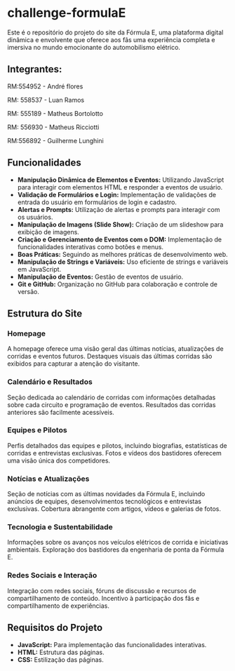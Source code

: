 # challenge-formulaE

Este é o repositório do projeto do site da Fórmula E, uma plataforma digital dinâmica e envolvente que oferece aos fãs uma experiência completa e imersiva no mundo emocionante do automobilismo elétrico.

## Integrantes:

RM:554952 - André flores

RM: 558537 - Luan Ramos

RM: 555189 - Matheus Bortolotto

RM: 556930 - Matheus Ricciotti

RM:556892 - Guilherme Lunghini

## Funcionalidades

- **Manipulação Dinâmica de Elementos e Eventos:** Utilizando JavaScript para interagir com elementos HTML e responder a eventos de usuário.
- **Validação de Formulários e Login:** Implementação de validações de entrada do usuário em formulários de login e cadastro.
- **Alertas e Prompts:** Utilização de alertas e prompts para interagir com os usuários.
- **Manipulação de Imagens (Slide Show):** Criação de um slideshow para exibição de imagens.
- **Criação e Gerenciamento de Eventos com o DOM:** Implementação de funcionalidades interativas como botões e menus.
- **Boas Práticas:** Seguindo as melhores práticas de desenvolvimento web.
- **Manipulação de Strings e Variáveis:** Uso eficiente de strings e variáveis em JavaScript.
- **Manipulação de Eventos:** Gestão de eventos de usuário.
- **Git e GitHub:** Organização no GitHub para colaboração e controle de versão.

## Estrutura do Site

### Homepage

A homepage oferece uma visão geral das últimas notícias, atualizações de corridas e eventos futuros. Destaques visuais das últimas corridas são exibidos para capturar a atenção do visitante.

### Calendário e Resultados

Seção dedicada ao calendário de corridas com informações detalhadas sobre cada circuito e programação de eventos. Resultados das corridas anteriores são facilmente acessíveis.

### Equipes e Pilotos

Perfis detalhados das equipes e pilotos, incluindo biografias, estatísticas de corridas e entrevistas exclusivas. Fotos e vídeos dos bastidores oferecem uma visão única dos competidores.

### Notícias e Atualizações

Seção de notícias com as últimas novidades da Fórmula E, incluindo anúncios de equipes, desenvolvimentos tecnológicos e entrevistas exclusivas. Cobertura abrangente com artigos, vídeos e galerias de fotos.

### Tecnologia e Sustentabilidade

Informações sobre os avanços nos veículos elétricos de corrida e iniciativas ambientais. Exploração dos bastidores da engenharia de ponta da Fórmula E.

### Redes Sociais e Interação

Integração com redes sociais, fóruns de discussão e recursos de compartilhamento de conteúdo. Incentivo à participação dos fãs e compartilhamento de experiências.

## Requisitos do Projeto

- **JavaScript:** Para implementação das funcionalidades interativas.
- **HTML:** Estrutura das páginas.
- **CSS:** Estilização das páginas.
